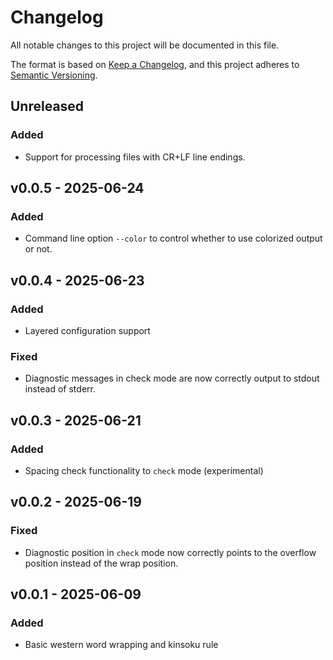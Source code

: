 <!-- markdownlint-disable no-duplicate-heading -->

# Changelog

All notable changes to this project will be documented in this file.

The format is based on [Keep a Changelog](https://keepachangelog.com/en/1.1.0/),
and this project adheres to [Semantic Versioning](https://semver.org/spec/v2.0.0.html).

## Unreleased

### Added

- Support for processing files with CR+LF line endings.

## v0.0.5 - 2025-06-24

### Added

- Command line option `--color` to control whether to use colorized output or not.

## v0.0.4 - 2025-06-23

### Added

- Layered configuration support

### Fixed

- Diagnostic messages in check mode are now correctly output to stdout instead of stderr.

## v0.0.3 - 2025-06-21

### Added

- Spacing check functionality to `check` mode (experimental)

## v0.0.2 - 2025-06-19

### Fixed

- Diagnostic position in `check` mode now correctly points to the overflow position instead of the
  wrap position.

## v0.0.1 - 2025-06-09

### Added

- Basic western word wrapping and kinsoku rule
